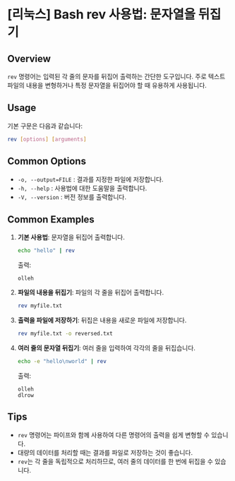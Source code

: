 # [리눅스] Bash rev 사용법: 문자열을 뒤집기

## Overview
`rev` 명령어는 입력된 각 줄의 문자를 뒤집어 출력하는 간단한 도구입니다. 주로 텍스트 파일의 내용을 변형하거나 특정 문자열을 뒤집어야 할 때 유용하게 사용됩니다.

## Usage
기본 구문은 다음과 같습니다:

```bash
rev [options] [arguments]
```

## Common Options
- `-o, --output=FILE` : 결과를 지정한 파일에 저장합니다.
- `-h, --help` : 사용법에 대한 도움말을 출력합니다.
- `-V, --version` : 버전 정보를 출력합니다.

## Common Examples
1. **기본 사용법**: 문자열을 뒤집어 출력합니다.
   ```bash
   echo "hello" | rev
   ```
   출력:
   ```
   olleh
   ```

2. **파일의 내용을 뒤집기**: 파일의 각 줄을 뒤집어 출력합니다.
   ```bash
   rev myfile.txt
   ```

3. **출력을 파일에 저장하기**: 뒤집은 내용을 새로운 파일에 저장합니다.
   ```bash
   rev myfile.txt -o reversed.txt
   ```

4. **여러 줄의 문자열 뒤집기**: 여러 줄을 입력하여 각각의 줄을 뒤집습니다.
   ```bash
   echo -e "hello\nworld" | rev
   ```
   출력:
   ```
   olleh
   dlrow
   ```

## Tips
- `rev` 명령어는 파이프와 함께 사용하여 다른 명령어의 출력을 쉽게 변형할 수 있습니다.
- 대량의 데이터를 처리할 때는 결과를 파일로 저장하는 것이 좋습니다.
- `rev`는 각 줄을 독립적으로 처리하므로, 여러 줄의 데이터를 한 번에 뒤집을 수 있습니다.